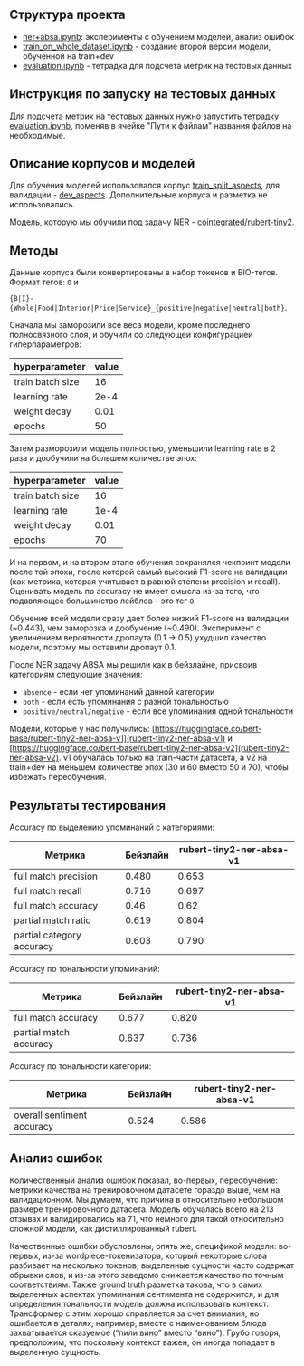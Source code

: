 ## Структура проекта

- [ner+absa.ipynb](https://github.com/thddbptnsndshs/nlp_homeworks/blob/main/project_ABSA/ner%2Babsa.ipynb): эксперименты с обучением моделей, анализ ошибок
- [train_on_whole_dataset.ipynb](https://github.com/thddbptnsndshs/nlp_homeworks/blob/main/project_ABSA/train_on_whole_dataset.ipynb) - создание второй версии модели, обученной на train+dev
- [evaluation.ipynb](https://github.com/thddbptnsndshs/nlp_homeworks/blob/main/project_ABSA/evaluation.ipynb) - тетрадка для подсчета метрик на тестовых данных

## Инструкция по запуску на тестовых данных

Для подсчета метрик на тестовых данных нужно запустить тетрадку [evaluation.ipynb](https://github.com/thddbptnsndshs/nlp_homeworks/blob/main/project_ABSA/evaluation.ipynb), поменяв в ячейке "Пути к файлам" названия файлов на необходимые.

## Описание корпусов и моделей 

Для обучения моделей использовался корпус [train_split_aspects](https://github.com/named-entity/hse-nlp/blob/master/4th_year/Project/train_split_aspects.txt), для валидации - [dev_aspects](https://github.com/named-entity/hse-nlp/blob/master/4th_year/Project/dev_aspects.txt). Дополнительные корпуса и разметка не использовались.

Модель, которую мы обучили под задачу NER - [cointegrated/rubert-tiny2](https://huggingface.co/cointegrated/rubert-tiny2). 

## Методы

Данные корпуса были конвертированы в набор токенов и BIO-тегов. Формат тегов: ```O``` и

```{B|I}-{Whole|Food|Interior|Price|Service}_{positive|negative|neutral|both}```.

Сначала мы заморозили все веса модели, кроме последнего полносвязного слоя, и обучили со следующей конфигурацией гиперпараметров:

| hyperparameter | value |
| ------ | ------ |
| train batch size | 16 |
| learning rate | 2e-4 |
| weight decay | 0.01 |
| epochs | 50 |

Затем разморозили модель полностью, уменьшили learning rate в 2 раза и дообучили на большем количестве эпох:

| hyperparameter | value |
| ------ | ------ |
| train batch size | 16 |
| learning rate | 1e-4 |
| weight decay | 0.01 |
| epochs | 70 |

И на первом, и на втором этапе обучения сохранялся чекпоинт модели после той эпохи, после которой самый высокий F1-score на валидации (как метрика, которая учитывает в равной степени precision и recall). Оценивать модель по accuracy не имеет смысла из-за того, что подавляющее большинство лейблов - это тег ```О```. 

Обучение всей модели сразу дает более низкий F1-score на валидации (~0.443), чем заморозка и дообучение (~0.490).
Эксперимент с увеличением вероятности дропаута (0.1 → 0.5) ухудшил качество модели, поэтому мы оставили дропаут 0.1.

После NER задачу ABSA мы решили как в бейзлайне, присвоив категориям следующие значения:

-  ```absence``` - если нет упоминаний данной категории
- ```both``` - если есть упоминания с разной тональностью
- ```positive/neutral/negative``` - если все упоминания одной тональности

Модели, которые у нас получились:
[https://huggingface.co/bert-base/rubert-tiny2-ner-absa-v1](rubert-tiny2-ner-absa-v1) 
и [https://huggingface.co/bert-base/rubert-tiny2-ner-absa-v2](rubert-tiny2-ner-absa-v2). 
v1 обучалась только на train-части датасета, а v2 на train+dev на меньшем количестве эпох (30 и 60 вместо 50 и 70), чтобы избежать переобучения.

## Результаты тестирования

Аccuracy по выделению упоминаний с категориями:

| Метрика | Бейзлайн | rubert-tiny2-ner-absa-v1 |
| ------ | ------ | ------ |
| full match precision | 0.480 | 0.653 |
| full match recall | 0.716 | 0.697 |
| full match accuracy | 0.46 | 0.62 |
| partial match ratio | 0.619 | 0.804 |
| partial category accuracy | 0.603 | 0.790 |

Аccuracy по тональности упоминаний:

| Метрика | Бейзлайн | rubert-tiny2-ner-absa-v1 |
| ------ | ------ | ------ |
| full match accuracy | 0.677 | 0.820 |
| partial match accuracy | 0.637 | 0.736 |

Аccuracy по тональности категории:

| Метрика | Бейзлайн | rubert-tiny2-ner-absa-v1 |
| ------ | ------ | ------ |
| overall sentiment accuracy | 0.524 | 0.586 |

## Анализ ошибок

Количественный анализ ошибок показал, во-первых, переобучение: метрики качества на тренировочном датасете гораздо выше, чем на валидационном. Мы думаем, что причина в относительно небольшом размере тренировочного датасета. Модель обучалась всего на 213 отзывах и валидировались на 71, что немного для такой относительно сложной модели, как дистиллированный rubert. 

Качественные ошибки обусловлены, опять же, спецификой модели: во-первых, из-за wordpiece-токенизатора, который некоторые слова разбивает на несколько токенов, выделенные сущности часто содержат обрывки слов, и из-за этого заведомо снижается качество по точным соответствиям. Также ground truth разметка такова, что в самих выделенных аспектах упоминания сентимента не содержится, и для определения тональности модель должна использовать контекст. Трансформер с этим хорошо справляется за счет внимания, но ошибается в деталях, например, вместе с наименованием блюда захватывается сказуемое (“пили вино” вместо “вино”). Грубо говоря, предположим, что поскольку контекст важен, он иногда попадает в выделенную сущность.
